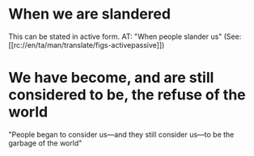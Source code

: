 # When we are slandered

This can be stated in active form. AT: "When people slander us" (See: [[rc://en/ta/man/translate/figs-activepassive]])

# We have become, and are still considered to be, the refuse of the world

"People began to consider us—and they still consider us—to be the garbage of the world"

